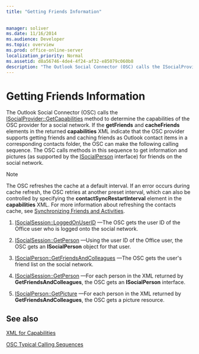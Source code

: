 ```yaml
---
title: "Getting Friends Information"
 
 
manager: soliver
ms.date: 11/16/2014
ms.audience: Developer
ms.topic: overview
ms.prod: office-online-server
localization_priority: Normal
ms.assetid: d8a56746-4de4-4f24-af32-e85079c060b8
description: "The Outlook Social Connector (OSC) calls the ISocialProvider::GetCapabilities method to determine the capabilities of the OSC provider for a social network. If the getFriends and cacheFriends elements in the returned capabilities XML indicate that the OSC provider supports getting friends and caching friends as Outlook contact items in a corresponding contacts folder, the OSC can make the following calling sequence. The OSC calls methods in this sequence to get information and pictures (as supported by the ISocialPerson interface) for friends on the social network."
---
```


# Getting Friends Information

The Outlook Social Connector (OSC) calls the [ISocialProvider::GetCapabilities](isocialprovider-getcapabilities.md) method to determine the capabilities of the OSC provider for a social network. If the **getFriends** and **cacheFriends** elements in the returned **capabilities** XML indicate that the OSC provider supports getting friends and caching friends as Outlook contact items in a corresponding contacts folder, the OSC can make the following calling sequence. The OSC calls methods in this sequence to get information and pictures (as supported by the [ISocialPerson](isocialpersoniunknown.md) interface) for friends on the social network. 
  
> [!NOTE]
> The OSC refreshes the cache at a default interval. If an error occurs during cache refresh, the OSC retries at another preset interval, which can also be controlled by specifying the **contactSyncRestartInterval** element in the **capabilities** XML. For more information about refreshing the contacts cache, see [Synchronizing Friends and Activities](synchronizing-friends-and-activities.md). 
  
1. [ISocialSession::LoggedOnUserID](isocialsession-loggedonuserid.md) —The OSC gets the user ID of the Office user who is logged onto the social network. 
    
2. [ISocialSession::GetPerson](isocialsession-getperson.md) —Using the user ID of the Office user, the OSC gets an **ISocialPerson** object for that user. 
    
3. [ISocialPerson::GetFriendsAndColleagues](isocialperson-getfriendsandcolleagues.md) —The OSC gets the user's friend list on the social network. 
    
4. [ISocialSession::GetPerson](isocialsession-getperson.md) —For each person in the XML returned by **GetFriendsAndColleagues**, the OSC gets an **ISocialPerson** interface. 
    
5. [ISocialPerson::GetPicture](isocialperson-getpicture.md) —For each person in the XML returned by **GetFriendsAndColleagues**, the OSC gets a picture resource.
    
## See also



[XML for Capabilities](xml-for-capabilities.md)


[OSC Typical Calling Sequences](osc-typical-calling-sequences.md)

